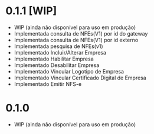 # 0.1.1 [WIP]
- WIP (ainda não disponível para uso em produção)
- Implementada consulta de NFEs(V1) por id do gateway
- Implementada consulta de NFEs(V1) por id externo
- Implementada pesquisa de NFEs(v1)
- Implementado Incluir/Alterar Empresa
- Implementado Habilitar Empresa
- Implementado Desabilitar Empresa
- Implementado Vincular Logotipo de Empresa
- Implementado Vincular Certificado Digital de Empresa
- Implementado Emitir NFS-e

# 0.1.0
- WIP (ainda não disponível para uso em produção)

